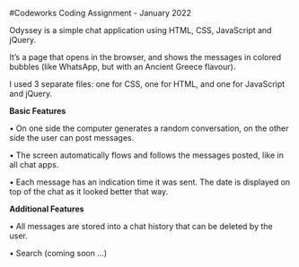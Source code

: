 
#Codeworks Coding Assignment - January 2022

Odyssey is a simple chat application using HTML, CSS, JavaScript and jQuery.

It’s a page that opens in the browser, and shows the messages in colored bubbles (like WhatsApp, but with an Ancient Greece flavour).

I used 3 separate files: one for CSS, one for HTML, and one for JavaScript and jQuery.

**Basic Features**

•	On one side the computer generates a random conversation, on the other side the user can post messages.

•	The screen automatically flows and follows the messages posted, like in all chat apps.

•	Each message has an indication time it was sent. The date is displayed on top of the chat as it looked better that way. 

**Additional Features**

•	All messages are stored into a chat history that can be deleted by the user.

•	Search (coming soon ...)